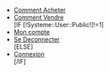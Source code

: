 <!--System/Menu/Default-->
<ul class="menuhaut">
	<li><a href="/Navigation/_Comment-ca-marche/_Comment-Acheter" >Comment Acheter</a></li>
	<li><a href="/Navigation/_Comment-ca-marche/_Comment-Vendre" >Comment Vendre</a></li>
	[IF [!Systeme::User::Public!]!=1]
		<li ><a href="/Mon_Compte" class="elementmenu">Mon compte</a></li>
		<li style="border:none;padding-right:0px;"><a href="/Mon_Compte/Deconnexion" class="elementmenu">Se Deconnecter</a></li>
	[ELSE]
		<li style="border:none;padding-right:0px;"><a href="/Espace_Abonnes" class="elementmenu">Connexion</a></li>
	[/IF]

</ul>